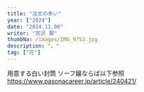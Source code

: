 ```yaml
---
title: "注文の多い"
year: ["2024"]
date: "2024.11.06"
writer: "宮沢 賢"
thumbNa: /images/IMG_9753.jpg
description: "。"
tag: ["花"]
---
```



用意する白い封筒
ソーフ嬢ならば以下参照 <https://www.pasonacareer.jp/article/240421/>



<!--

「コメントなんでしてくれないんですか」

「だったら実装してくださいよ」

![Alt text](/images/IMG_9785.jpg)
カッコいい

さやかかわいい

![Alt text](/images/IMG_9811.jpg)

![Alt text](/images/IMG_9790.jpg)

![Alt text](/images/IMG_9757.jpg)

![Alt text](/images/023-2.jpg)

ヘッダーからコメントしてください。本日もお疲れ様です。-->
